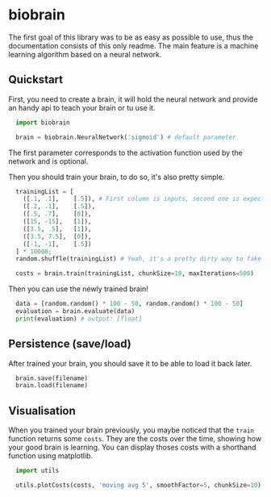 # biobrain

The first goal of this library was to be as easy as possible to use, thus the documentation consists of this only readme. The main feature is a machine learning algorithm based on a neural network. 

## Quickstart
First, you need to create a brain, it will hold the neural network and provide an handy api to teach your brain or tu use it.
``` python
  import biobrain

  brain = biobrain.NeuralNetwork('sigmoid') # default parameter
```
The first parameter corresponds to the activation function used by the network and is optional. 

Then you should train your brain, to do so, it's also pretty simple.
``` python
  trainingList = [
    ([.1, .1],    [.5]), # First column is inputs, second one is expected outputs
    ([.2, .1],    [.5]),
    ([.5, .7],    [0]),
    ([15, -15],   [1]),
    ([3.5, .5],   [1]),
    ([3.5, 7.5],  [0]),
    ([-1, -1],    [.5])
  ] * 10000;
  random.shuffle(trainingList) # Yeah, it's a pretty dirty way to fake some training data

  costs = brain.train(trainingList, chunkSize=10, maxIterations=500)
```

Then you can use the newly trained brain!
``` python
  data = [random.random() * 100 - 50, random.random() * 100 - 50]
  evaluation = brain.evaluate(data)
  print(evaluation) # output: [float]
```

## Persistence (save/load)
After trained your brain, you should save it to be able to load it back later.
``` python
  brain.save(filename)
  brain.load(filename)
```

## Visualisation
When you trained your brain previously, you maybe noticed that the `train` function returns some `costs`. They are the costs over the time, showing how your good brain is learning. You can display thoses costs with a shorthand function using matplotlib.

``` python
  import utils

  utils.plotCosts(costs, 'moving avg 5', smoothFactor=5, chunkSize=10)
```

